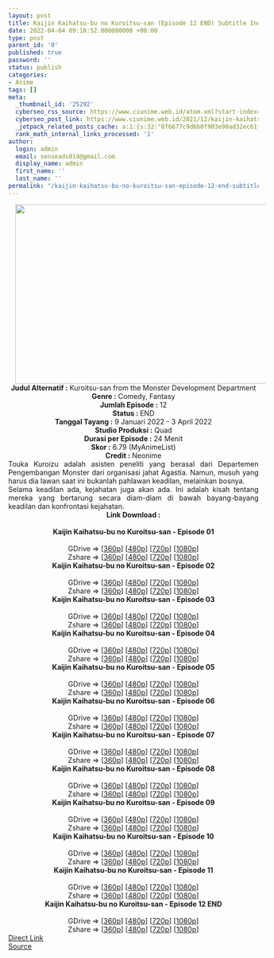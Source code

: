 ```yaml
---
layout: post
title: Kaijin Kaihatsu-bu no Kuroitsu-san (Episode 12 END) Subtitle Indonesia
date: 2022-04-04 09:18:52.000000000 +00:00
type: post
parent_id: '0'
published: true
password: ''
status: publish
categories:
- Anime
tags: []
meta:
  _thumbnail_id: '25292'
  cyberseo_rss_source: https://www.ciunime.web.id/atom.xml?start-index=1
  cyberseo_post_link: https://www.ciunime.web.id/2021/12/kaijin-kaihatsu-bu-no-kuroitsu-san.html
  _jetpack_related_posts_cache: a:1:{s:32:"8f6677c9d6b0f903e98ad32ec61f8deb";a:2:{s:7:"expires";i:1649107205;s:7:"payload";a:3:{i:0;a:1:{s:2:"id";i:25070;}i:1;a:1:{s:2:"id";i:24971;}i:2;a:1:{s:2:"id";i:24450;}}}}
  rank_math_internal_links_processed: '1'
author:
  login: admin
  email: senseads014@gmail.com
  display_name: admin
  first_name: ''
  last_name: ''
permalink: "/kaijin-kaihatsu-bu-no-kuroitsu-san-episode-12-end-subtitle-indonesia/"
---
```

<div class="separator" style="clear: both; text-align: center;"><a href="https://blogger.googleusercontent.com/img/a/AVvXsEjTdQb4tZNieQ62DToXdSGX4tCJ8PwVKz0bNDwI2GE5E15_1PtwpI_8R3OCW2saTVJ5GzbKU4kBr5T_RbYXl9hrQovzdt4JRIkyHbY30NuixAlPI5Wg97WXDoai5Mid17J1Hslkprxrv7TihS0u-fpAS5czy5WW38NGTeE665GeQ8wZ7TuFIfa17ew7=s1280" style="margin-left: 1em; margin-right: 1em;"><img border="0" data-original-height="720" data-original-width="1280" height="360" src="{{ site.baseurl }}/assets/2022/04/AVvXsEjTdQb4tZNieQ62DToXdSGX4tCJ8PwVKz0bNDwI2GE5E15_1PtwpI_8R3OCW2saTVJ5GzbKU4kBr5T_RbYXl9hrQovzdt4JRIkyHbY30NuixAlPI5Wg97WXDoai5Mid17J1Hslkprxrv7TihS0u-fpAS5czy5WW38NGTeE665GeQ8wZ7TuFIfa17ew7=w640-h360" width="640" /></a></div>
<div class="separator" style="clear: both; text-align: center;"></div>
<div style="text-align: center;"><b>Judul</b><b><b> Alternatif</b> :</b>&nbsp;Kuroitsu-san from the Monster Development Department</div>
<div style="text-align: center;"><b><b>Genre :</b></b> Comedy, Fantasy</div>
<div style="text-align: center;"><b>Jumlah Episode :</b> 12<br /><b>Status :&nbsp;</b>END<br /><b>Tanggal Tayang :</b> 9 Januari 2022 - 3 April 2022<br /><b>Studio Produksi :</b>&nbsp;Quad<br /><b>Durasi per Episode :</b> 24 Menit</div>
<div style="text-align: center;"><b>Skor :</b> 6.79 (MyAnimeList)</div>
<div style="text-align: center;"><b>Credit :</b>&nbsp;Neonime</div>
<div style="text-align: center;"></div>
<div style="text-align: justify;">
<div>Touka Kuroizu adalah asisten peneliti yang berasal dari Departemen Pengembangan Monster dari organisasi jahat Agastia. Namun, musuh yang harus dia lawan saat ini bukanlah pahlawan keadilan, melainkan bosnya.</div>
<div></div>
<div>Selama keadilan ada, kejahatan juga akan ada. Ini adalah kisah tentang mereka yang bertarung secara diam-diam di bawah bayang-bayang keadilan dan konfrontasi kejahatan.</div>
</div>
<div style="text-align: justify;"></div>
<div style="text-align: justify;"></div>
<div style="text-align: center;">
<div style="text-align: center;">
<div style="text-align: left;">
<div style="text-align: center;"><b>Link Download :</b></div>
<div style="text-align: center;"><b><br /></b></div>
<div style="text-align: center;"><span style="text-align: left;"><b>Kaijin Kaihatsu-bu no Kuroitsu-san&nbsp;</b></span><b>- Episode 01</b></div>
<div style="text-align: center;"><b><br /></b></div>
<div style="text-align: center;">GDrive =&gt; [<a href="https://www.mp4upload.com/iuviv98dnz6v" target="_blank" rel="noopener">360p</a>] [<a href="https://acefile.co/f/64796344/neonime_nona-kuroitsu-divispengembangan-monster-01-480p-zip" target="_blank" rel="noopener">480p</a>] [<a href="https://acefile.co/f/64796939/neonime_nona-kuroitsu-divispengembangan-monster-01-720p-zip" target="_blank" rel="noopener">720p</a>] [<a href="https://acefile.co/f/64797531/neonime_nona-kuroitsu-divispengembangan-monster-01-1080p-zip" target="_blank" rel="noopener">1080p</a>]</div>
<div style="text-align: center;">Zshare =&gt; [<a href="https://www5.zippyshare.com/v/UcIcMhoz/file.html" target="_blank" rel="noopener">360p</a>] [<a href="https://www73.zippyshare.com/v/gZC44hNc/file.html" target="_blank" rel="noopener">480p</a>] [<a href="https://www71.zippyshare.com/v/U6QQeGQW/file.html" target="_blank" rel="noopener">720p</a>] [<a href="https://www106.zippyshare.com/v/8oy6fw6P/file.html" target="_blank" rel="noopener">1080p</a>]</div>
<div style="text-align: center;"></div>
<div style="text-align: center;">
<div><span style="text-align: left;"><b>Kaijin Kaihatsu-bu no Kuroitsu-san&nbsp;</b></span><b>- Episode 02</b></div>
<div><b><br /></b></div>
<div>GDrive =&gt; [<a href="https://acefile.co/f/65421315/kkbnk-2-360p-samehadaku-care-mp4" target="_blank" rel="noopener">360p</a>] [<a href="https://acefile.co/f/65421323/kkbnk-2-480p-samehadaku-care-mp4" target="_blank" rel="noopener">480p</a>] [<a href="https://acefile.co/f/65421333/kkbnk-2-mp4hd-samehadaku-care-mp4" target="_blank" rel="noopener">720p</a>] [<a href="https://acefile.co/f/65422041/kkbnk-2-fullhd-samehadakuu-care-mp4" target="_blank" rel="noopener">1080p</a>]</div>
<div>Zshare =&gt; [<a href="https://www47.zippyshare.com/v/VvtakPIf/file.html" target="_blank" rel="noopener">360p</a>] [<a href="https://www110.zippyshare.com/v/70iJ7kPp/file.html" target="_blank" rel="noopener">480p</a>] [<a href="https://www29.zippyshare.com/v/ej2PMIkd/file.html" target="_blank" rel="noopener">720p</a>] [<a href="https://www3.zippyshare.com/v/85KocKpx/file.html" target="_blank" rel="noopener">1080p</a>]</div>
<div></div>
<div>
<div><span style="text-align: left;"><b>Kaijin Kaihatsu-bu no Kuroitsu-san&nbsp;</b></span><b>- Episode 03</b></div>
<div><b><br /></b></div>
<div>GDrive =&gt; [<a href="https://acefile.co/f/66640448/kkbnk-3-360p-samehadaku-care-mp4" target="_blank" rel="noopener">360p</a>] [<a href="https://acefile.co/f/66640459/kkbnk-3-480p-samehadaku-care-mp4" target="_blank" rel="noopener">480p</a>] [<a href="https://acefile.co/f/66640468/kkbnk-3-mp4hd-samehadaku-care-mp4" target="_blank" rel="noopener">720p</a>] [<a href="https://acefile.co/f/66641000/kkbnk-4-fullhd-samehadaku-care-mp4" target="_blank" rel="noopener">1080p</a>]</div>
<div>Zshare =&gt; [<a href="https://www57.zippyshare.com/v/8AVU5QCS/file.html" target="_blank" rel="noopener">360p</a>] [<a href="https://www57.zippyshare.com/v/9RaGa6r4/file.html" target="_blank" rel="noopener">480p</a>] [<a href="https://www57.zippyshare.com/v/3hqn2QFp/file.html" target="_blank" rel="noopener">720p</a>] [<a href="https://www71.zippyshare.com/v/Kwx0Tvpu/file.html" target="_blank" rel="noopener">1080p</a>]</div>
</div>
<div></div>
<div>
<div><span style="text-align: left;"><b>Kaijin Kaihatsu-bu no Kuroitsu-san&nbsp;</b></span><b>- Episode 04</b></div>
<div><b><br /></b></div>
<div>GDrive =&gt; [<a href="https://acefile.co/f/67317471/kkbnk-4-360p-samehadaku-care-mp4" target="_blank" rel="noopener">360p</a>] [<a href="https://acefile.co/f/67317485/kkbnk-4-480p-samehadaku-care-mp4" target="_blank" rel="noopener">480p</a>] [<a href="https://acefile.co/f/67317494/kkbnk-4-mp4hd-samehadaku-care-mp4" target="_blank" rel="noopener">720p</a>] [<a href="https://acefile.co/f/67317642/kkbnk-4-fullhd-samehadaku-care-mp4" target="_blank" rel="noopener">1080p</a>]</div>
<div>Zshare =&gt; [<a href="https://www120.zippyshare.com/v/kTSEArK3/file.html" target="_blank" rel="noopener">360p</a>] [<a href="https://www120.zippyshare.com/v/2YSg9lrD/file.html" target="_blank" rel="noopener">480p</a>] [<a href="https://www120.zippyshare.com/v/cgDrpyPM/file.html" target="_blank" rel="noopener">720p</a>] [<a href="https://www42.zippyshare.com/v/bg64ubZ0/file.html" target="_blank" rel="noopener">1080p</a>]</div>
</div>
<div></div>
<div>
<div><span style="text-align: left;"><b>Kaijin Kaihatsu-bu no Kuroitsu-san&nbsp;</b></span><b>- Episode 05</b></div>
<div><b><br /></b></div>
<div>GDrive =&gt; [<a href="https://acefile.co/f/67894614/kkbnk-5-360p-samehadaku-care-mp4" target="_blank" rel="noopener">360p</a>] [<a href="https://acefile.co/f/67894628/kkbnk-5-480p-samehadaku-care-mp4" target="_blank" rel="noopener">480p</a>] [<a href="https://acefile.co/f/67894645/kkbnk-5-mp4hd-samehadaku-care-mp4" target="_blank" rel="noopener">720p</a>] [<a href="https://acefile.co/f/67894641/kkbnk-5-fullhd-samehadaku-care-mp4" target="_blank" rel="noopener">1080p</a>]</div>
<div>Zshare =&gt; [<a href="https://www55.zippyshare.com/v/uM9J1RiX/file.html" target="_blank" rel="noopener">360p</a>] [<a href="https://www3.zippyshare.com/v/ZniLHODb/file.html" target="_blank" rel="noopener">480p</a>] [<a href="https://www3.zippyshare.com/v/xit3slhm/file.html" target="_blank" rel="noopener">720p</a>] [<a href="https://www3.zippyshare.com/v/cgzjOjYT/file.html" target="_blank" rel="noopener">1080p</a>]</div>
</div>
<div></div>
<div>
<div><span style="text-align: left;"><b>Kaijin Kaihatsu-bu no Kuroitsu-san&nbsp;</b></span><b>- Episode 06</b></div>
<div><b><br /></b></div>
<div>GDrive =&gt; [<a href="https://acefile.co/f/68527211/kkbnk-6-360p-samehadaku-care-mp4" target="_blank" rel="noopener">360p</a>] [<a href="https://acefile.co/f/68527219/kkbnk-6-480p-samehadaku-care-mp4" target="_blank" rel="noopener">480p</a>] [<a href="https://acefile.co/f/68527223/kkbnk-6-mp4hd-samehadaku-care-mp4" target="_blank" rel="noopener">720p</a>] [<a href="https://acefile.co/f/68527373/kkbnk-6-fullhd-samehadaku-care-mp4" target="_blank" rel="noopener">1080p</a>]</div>
<div>Zshare =&gt; [<a href="https://www53.zippyshare.com/v/2ZrRcIAT/file.html" target="_blank" rel="noopener">360p</a>] [<a href="https://www53.zippyshare.com/v/UogPFBc0/file.html" target="_blank" rel="noopener">480p</a>] [<a href="https://www53.zippyshare.com/v/rHUYo1Oy/file.html" target="_blank" rel="noopener">720p</a>] [<a href="https://www59.zippyshare.com/v/CK6YpbVw/file.html" target="_blank" rel="noopener">1080p</a>]</div>
</div>
<div></div>
<div>
<div><span style="text-align: left;"><b>Kaijin Kaihatsu-bu no Kuroitsu-san&nbsp;</b></span><b>- Episode 07</b></div>
<div><b><br /></b></div>
<div>GDrive =&gt; [<a href="https://acefile.co/f/69012978/kkbnk-7-360p-samehadaku-care-mp4" target="_blank" rel="noopener">360p</a>] [<a href="https://acefile.co/f/69012992/kkbnk-7-480p-samehadaku-care-mp4" target="_blank" rel="noopener">480p</a>] [<a href="https://acefile.co/f/69013001/kkbnk-7-mp4hd-samehadaku-care-mp4" target="_blank" rel="noopener">720p</a>] [<a href="https://acefile.co/f/69012936/kkbnk-7-fullhd-samehadaku-care-mp4" target="_blank" rel="noopener">1080p</a>]</div>
<div>Zshare =&gt; [<a href="https://www59.zippyshare.com/v/Akrgtv31/file.html" target="_blank" rel="noopener">360p</a>] [<a href="https://www59.zippyshare.com/v/0AA3Ds2K/file.html" target="_blank" rel="noopener">480p</a>] [<a href="https://www38.zippyshare.com/v/VUuv15nN/file.html" target="_blank" rel="noopener">720p</a>] [<a href="https://www95.zippyshare.com/v/OAuse7Ch/file.html" target="_blank" rel="noopener">1080p</a>]</div>
</div>
<div></div>
<div>
<div><span style="text-align: left;"><b>Kaijin Kaihatsu-bu no Kuroitsu-san&nbsp;</b></span><b>- Episode 08</b></div>
<div><b><br /></b></div>
<div>GDrive =&gt; [<a href="https://acefile.co/f/69591356/kkbnk-8-360p-samehadaku-care-mp4" target="_blank" rel="noopener">360p</a>] [<a href="https://acefile.co/f/69591361/kkbnk-8-480p-samehadaku-care-mp4" target="_blank" rel="noopener">480p</a>] [<a href="https://acefile.co/f/69591366/kkbnk-8-mp4hd-samehadaku-care-mp4" target="_blank" rel="noopener">720p</a>] [<a href="https://acefile.co/f/69591444/kkbnk-8-fullhd-samehadaku-care-mp4" target="_blank" rel="noopener">1080p</a>]</div>
<div>Zshare =&gt; [<a href="https://www108.zippyshare.com/v/0shtP0jh/file.html" target="_blank" rel="noopener">360p</a>] [<a href="https://www108.zippyshare.com/v/0eBhmaAr/file.html" target="_blank" rel="noopener">480p</a>] [<a href="https://www108.zippyshare.com/v/qSKjDy9v/file.html" target="_blank" rel="noopener">720p</a>] [<a href="https://www84.zippyshare.com/v/dy5XSQBB/file.html" target="_blank" rel="noopener">1080p</a>]</div>
</div>
<div></div>
<div>
<div><span style="text-align: left;"><b>Kaijin Kaihatsu-bu no Kuroitsu-san&nbsp;</b></span><b>- Episode 09</b></div>
<div><b><br /></b></div>
<div>GDrive =&gt; [<a href="https://acefile.co/f/70065164/kkbnk-9-360p-samehadaku-care-mp4" target="_blank" rel="noopener">360p</a>] [<a href="https://acefile.co/f/70065170/kkbnk-9-480p-samehadaku-care-mp4" target="_blank" rel="noopener">480p</a>] [<a href="https://acefile.co/f/70065174/kkbnk-9-mp4hd-samehadaku-care-mp4" target="_blank" rel="noopener">720p</a>] [<a href="https://acefile.co/f/70065511/kkbnk-9-fullhd-samehadaku-care-mp4" target="_blank" rel="noopener">1080p</a>]</div>
<div>Zshare =&gt; [<a href="https://www93.zippyshare.com/v/yi1hXXiN/file.html" target="_blank" rel="noopener">360p</a>] [<a href="https://www93.zippyshare.com/v/u8orW4eF/file.html" target="_blank" rel="noopener">480p</a>] [<a href="https://www93.zippyshare.com/v/97LZA3VF/file.html" target="_blank" rel="noopener">720p</a>] [<a href="https://www28.zippyshare.com/v/Iyu50rk2/file.html" target="_blank" rel="noopener">1080p</a>]</div>
</div>
<div></div>
<div>
<div><span style="text-align: left;"><b>Kaijin Kaihatsu-bu no Kuroitsu-san&nbsp;</b></span><b>- Episode 10</b></div>
<div><b><br /></b></div>
<div>GDrive =&gt; [<a href="https://acefile.co/f/70644796/kkbnk-10-360p-samehadaku-care-mp4" target="_blank" rel="noopener">360p</a>] [<a href="https://acefile.co/f/70644808/kkbnk-10-480p-samehadaku-care-mp4" target="_blank" rel="noopener">480p</a>] [<a href="https://acefile.co/f/70644821/kkbnk-10-mp4hd-samehadaku-care-mp4" target="_blank" rel="noopener">720p</a>] [<a href="https://acefile.co/f/70644819/kkbnk-10-fullhd-samehadaku-care-mp4" target="_blank" rel="noopener">1080p</a>]</div>
<div>Zshare =&gt; [<a href="https://www53.zippyshare.com/v/og6GpWXy/file.html" target="_blank" rel="noopener">360p</a>] [<a href="https://www53.zippyshare.com/v/ZliXcVP6/file.html" target="_blank" rel="noopener">480p</a>] [<a href="https://www53.zippyshare.com/v/otVMoXOL/file.html" target="_blank" rel="noopener">720p</a>] [<a href="https://www53.zippyshare.com/v/2iufBly3/file.html" target="_blank" rel="noopener">1080p</a>]</div>
</div>
<div></div>
<div>
<div><span style="text-align: left;"><b>Kaijin Kaihatsu-bu no Kuroitsu-san&nbsp;</b></span><b>- Episode 11</b></div>
<div><b><br /></b></div>
<div>GDrive =&gt; [<a href="https://acefile.co/f/71209189/kkbnk-11-360p-samehadaku-care-mp4" target="_blank" rel="noopener">360p</a>] [<a href="https://acefile.co/f/71209197/kkbnk-11-480p-samehadaku-care-mp4" target="_blank" rel="noopener">480p</a>] [<a href="https://acefile.co/f/71209201/kkbnk-11-mp4hd-samehadaku-care-mp4" target="_blank" rel="noopener">720p</a>] [<a href="https://acefile.co/f/71211532/kkbnk-11-fullhd-samehadaku-care-mp4" target="_blank" rel="noopener">1080p</a>]</div>
<div>Zshare =&gt; [<a href="https://www44.zippyshare.com/v/l6Hzx6im/file.html" target="_blank" rel="noopener">360p</a>] [<a href="https://www44.zippyshare.com/v/BiSAGW73/file.html" target="_blank" rel="noopener">480p</a>] [<a href="https://www44.zippyshare.com/v/SiS7uaho/file.html" target="_blank" rel="noopener">720p</a>] [<a href="https://www6.zippyshare.com/v/aAjOHG78/file.html" target="_blank" rel="noopener">1080p</a>]</div>
</div>
<div></div>
<div>
<div><span style="text-align: left;"><b>Kaijin Kaihatsu-bu no Kuroitsu-san&nbsp;</b></span><b>- Episode 12 END</b></div>
<div><b><br /></b></div>
<div>GDrive =&gt; [<a href="https://acefile.co/f/71739087/kkbnk-12end-360p-samehadaku-care-mp4" target="_blank" rel="noopener">360p</a>] [<a href="https://acefile.co/f/71739097/kkbnk-12end-480p-samehadaku-care-mp4" target="_blank" rel="noopener">480p</a>] [<a href="https://acefile.co/f/71739107/kkbnk-12end-mp4hd-samehadaku-care-mp4" target="_blank" rel="noopener">720p</a>] [<a href="https://acefile.co/f/71738933/kkbnk-12end-fullhd-samehadaku-care-mp4" target="_blank" rel="noopener">1080p</a>]</div>
<div>Zshare =&gt; [<a href="https://www95.zippyshare.com/v/o256sfW5/file.html" target="_blank" rel="noopener">360p</a>] [<a href="https://www95.zippyshare.com/v/rmhw3WbN/file.html" target="_blank" rel="noopener">480p</a>] [<a href="https://www95.zippyshare.com/v/h19WeGVt/file.html" target="_blank" rel="noopener">720p</a>] [<a href="https://www19.zippyshare.com/v/yV7hKESE/file.html" target="_blank" rel="noopener">1080p</a>]</div>
</div>
</div>
</div>
</div>
</div>
<link rel="stylesheet" href="https://cdnjs.cloudflare.com/ajax/libs/font-awesome/4.7.0/css/font-awesome.min.css" />
<div class="divbtn"> <a href="https://handymansurrender.com/fihup8buzv?key=94550f7ce39444073321dde3b8782f97" class="btn"><i class="fa fa-download"></i> Direct Link</a> <br /><a href="https://www.ciunime.web.id/2021/12/kaijin-kaihatsu-bu-no-kuroitsu-san.html">Source</a> </div>
